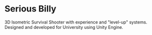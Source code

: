 # Serious Billy

3D Isometric Survival Shooter with experience and "level-up" systems. 
Designed and developed for University using Unity Engine.
